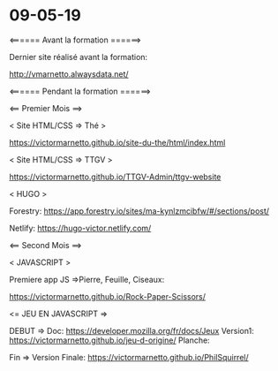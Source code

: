 # 09-05-19

<====== Avant la formation ======>

Dernier site réalisé avant la formation:

http://vmarnetto.alwaysdata.net/

<====== Pendant la formation ======>

<== Premier Mois ==>

< Site HTML/CSS => Thé >

https://victormarnetto.github.io/site-du-the/html/index.html

< Site HTML/CSS => TTGV >

https://victormarnetto.github.io/TTGV-Admin/ttgv-website

< HUGO >

Forestry: https://app.forestry.io/sites/ma-kynlzmcibfw/#/sections/post/

Netlify: https://hugo-victor.netlify.com/

<== Second Mois ==>

< JAVASCRIPT >

Premiere app JS =>Pierre, Feuille, Ciseaux:

https://victormarnetto.github.io/Rock-Paper-Scissors/

<= JEU EN JAVASCRIPT =>

DEBUT =>
Doc: https://developer.mozilla.org/fr/docs/Jeux
Version1: https://victormarnetto.github.io/jeu-d-origine/
Planche: 
    
Fin => 
    Version Finale: https://victormarnetto.github.io/PhilSquirrel/
